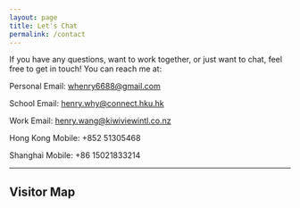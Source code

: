 ```yaml
---
layout: page
title: Let's Chat
permalink: /contact
---
```


If you have any questions, want to work together, or just want to chat, feel free to get in touch! You can reach me at:

<a><i class="fa fa-user" aria-hidden="true"></i></a> Personal Email: [whenry6688@gmail.com](mailto:whenry6688@gmail.com)

<a><i class="fa fa-graduation-cap" aria-hidden="true"></i></a> School Email: [henry.why@connect.hku.hk](mailto:henry.why@connect.hku.hk)

<a><i class="fa fa-briefcase" aria-hidden="true"></i></a> Work Email: [henry.wang@kiwiviewintl.co.nz](mailto:henry.wang@kiwiviewintl.co.nz)

<a><i class="fa fa-phone" aria-hidden="true"></i></a> Hong Kong Mobile: +852 51305468

<a><i class="fa fa-phone" aria-hidden="true"></i></a> Shanghai Mobile: +86 15021833214

---

## Visitor Map

<script type='text/javascript' id='mapmyvisitors' src='https://mapmyvisitors.com/map.js?cl=606060&w=a&t=n&d=NuzI5fMF9fqCHtkxcTx3LZO5mvAbEZrLLxG3ZW1E-KY&co=ffffff&ct=606060'></script>
